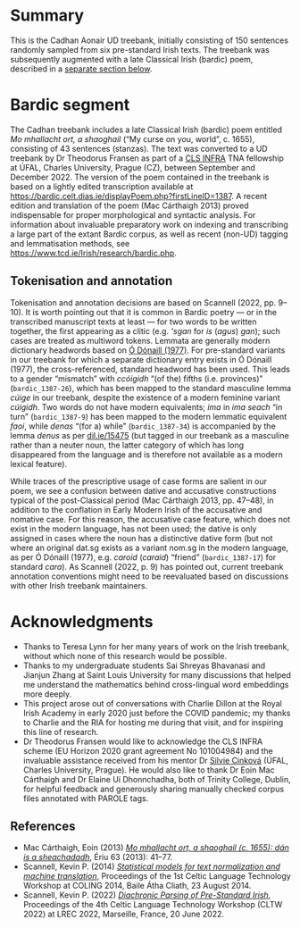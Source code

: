 # Summary

This is the Cadhan Aonair UD treebank, initially consisting of 
150 sentences randomly sampled from six pre-standard Irish texts. The treebank was subsequently augmented with a late Classical Irish (bardic) poem, described in a [separate section below](https://github.com/UniversalDependencies/UD_Irish-Cadhan#bardic-segment).

# Bardic segment
The Cadhan treebank includes a late Classical Irish (bardic) poem entitled <em>Mo mhallacht ort, a shaoghail</em> (“My curse on you, world”, c. 1655), consisting of 43 sentences (stanzas). The text was converted to a UD treebank by Dr Theodorus Fransen as part of a [CLS INFRA](https://clsinfra.io/) TNA fellowship at ÚFAL, Charles University, Prague (CZ), between September and December 2022. The version of the poem contained in the treebank is based on a lightly edited transcription available at https://bardic.celt.dias.ie/displayPoem.php?firstLineID=1387. A recent edition and translation of the poem (Mac Cárthaigh 2013) proved indispensable for proper morphological and syntactic analysis. For information about invaluable preparatory work on indexing and transcribing a large part of the extant Bardic corpus, as well as recent (non-UD) tagging and lemmatisation methods, see https://www.tcd.ie/Irish/research/bardic.php.

## Tokenisation and annotation

Tokenisation and annotation decisions are based on Scannell (2022, pp. 9–10). It is worth pointing out that it is common in Bardic poetry — or in the transcribed manuscript texts at least — for two words to be written together, the first appearing as a clitic (e.g. _'sgan_ for _is_ (_agus_) _gan_); such cases are treated as multiword tokens. Lemmata are generally modern dictionary headwords based on [Ó Dónaill (1977)](https://www.teanglann.ie/en/fgb/). For pre-standard variants in our treebank for which a separate dictionary entry exists in Ó Dónaill (1977), the cross-referenced, standard headword has been used. This leads to a gender “mismatch” with _ccóigidh_ “(of the) fifths (i.e. provinces)” (`bardic_1387-26`), which has been mapped to the standard masculine lemma _cúige_ in our treebank, despite the existence of a modern feminine variant _cúigidh_. Two words do not have modern equivalents; _ima_ in _ima seach_ “in turn” (`bardic_1387-9`) has been mapped to the modern lemmatic equivalent _faoi_, while _denas_ “(for a) while” (`bardic_1387-34`) is accompanied by the lemma _denus_ as per [dil.ie/15475](dil.ie/15475) (but tagged in our treebank as a masculine rather than a neuter noun, the latter category of which has long disappeared from the language and is therefore not available as a modern lexical feature). 

While traces of the prescriptive usage of case forms are salient in our poem, we see a confusion between dative and accusative constructions typical of the post-Classical period (Mac Cárthaigh 2013, pp. 47–48), in addition to the conflation in Early Modern Irish of the accusative and nomative case. For this reason, the accusative case feature, which does not exist in the modern language, has not been used; the dative is only assigned in cases where the noun has a distinctive dative form (but not where an original dat.sg exists as a variant nom.sg in the modern language, as per Ó Dónaill (1977), e.g. _caroid_ (_caraid_) “friend” (`bardic_1387-17`) for standard _cara_). As Scannell (2022, p. 9) has pointed out, current treebank annotation conventions might need to be reevaluated based on discussions with other Irish treebank maintainers. 

# Acknowledgments

* Thanks to Teresa Lynn for her many years of work on the Irish treebank,
without which none of this research would be possible.
* Thanks to my undergraduate students Sai Shreyas Bhavanasi and Jianjun Zhang at Saint Louis University for many discussions that helped me understand the mathematics behind cross-lingual word embeddings more deeply.
* This project arose out of conversations with Charlie Dillon at the
Royal Irish Academy in early 2020 just before the COVID pandemic;
my thanks to Charlie and the RIA for hosting me during that visit,
and for inspiring this line of research.
* Dr Theodorus Fransen would like to acknowledge the CLS INFRA scheme (EU Horizon 2020 grant agreement No 101004984) and the invaluable assistance received from his mentor Dr [Silvie Cinková](https://ufal.mff.cuni.cz/silvie-cinkova) (ÚFAL, Charles University, Prague). He would also like to thank Dr Eoin Mac Cárthaigh and Dr Elaine Uí Dhonnchadha, both of Trinity College, Dublin, for helpful feedback and generously sharing manually checked corpus files annotated with PAROLE tags.

## References

* Mac Cárthaigh, Eoin (2013) [_Mo mhallacht ort, a shaoghail (c. 1655): dán is a sheachadadh_](https://www.jstor.org/stable/42910163), Ériu 63 (2013): 41–77.
* Scannell, Kevin P. (2014) [_Statistical models for text normalization and machine translation_](https://cs.slu.edu/~scannell/pub/coling14.pdf), Proceedings of the 1st Celtic Language Technology Workshop at COLING 2014, Baile Átha Cliath, 23 August 2014.
* Scannell, Kevin P. (2022) [_Diachronic Parsing of Pre-Standard Irish_](https://cs.slu.edu/~scannell/pub/dppsi.pdf), Proceedings of the 4th Celtic Language Technology Workshop (CLTW 2022) at LREC 2022, Marseille, France, 20 June 2022.

